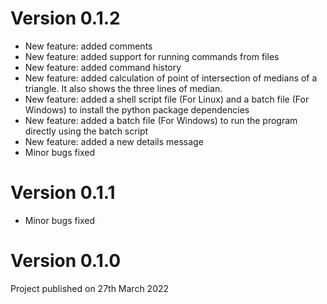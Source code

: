 # Version 0.1.2
- New feature: added comments
- New feature: added support for running commands from files
- New feature: added command history
- New feature: added calculation of point of intersection of medians of a triangle. It also shows the three lines of median.
- New feature: added a shell script file (For Linux) and a batch file (For Windows) to install the python package dependencies
- New feature: added a batch file (For Windows) to run the program directly using the batch script
- New feature: added a new details message
- Minor bugs fixed

# Version 0.1.1
- Minor bugs fixed
# Version 0.1.0
Project published on 27th March 2022